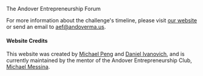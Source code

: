 The Andover Entrepreneurship Forum 

For more information about the challenge's timeline, please visit [our website](https://aef.netlify.com) or send an email to <a href="mailto:aef@andoverma.us" title="Email us">aef@andoverma.us</a>.

#### Website Credits
This website was created by [Michael Peng](https://github.com/broad-well) and [Daniel Ivanovich](https://ivanovich.us), and is currently maintained by the mentor of the Andover Entrepreneurship Club, [Michael Messina](https://github.com/michaelmessina). 

